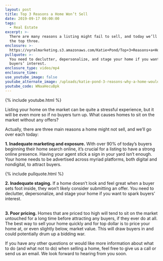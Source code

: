 ```yaml
---
layout: post
title: Top 3 Reasons a Home Won’t Sell
date: 2019-09-17 00:00:00
tags:
  - Real Estate
excerpt: >-
  There are many reasons a listing might fail to sell, and today we’ll go over
  the top three.
enclosure: >-
  https://vyralmarketing.s3.amazonaws.com/Katie+Pond/Top+3+Reasons+a+Home+Wont+Sell+(1).mp4
pullquote: >-
  You need to declutter, depersonalize, and stage your home if you want to spark
  buyers’ interest.
enclosure_type: video/mp4
enclosure_time:
use_youtube_image: false
youtube_alternate_image: /uploads/katie-pond-3-reasons-why-a-home-wouldnt-sell-youtube.png
youtube_code: WNaaHecuBpk
---
```


{% include youtube.html %}

Listing your home on the market can be quite a stressful experience, but it will be even more so if no buyers turn up. What causes homes to sit on the market without any offers?&nbsp;

Actually, there are three main reasons a home might not sell, and we’ll go over each today:

**1\. Inadequate marketing and exposure.** With over 90% of today’s buyers beginning their home search online, it’s crucial for a listing to have a strong online presence. Having your agent stick a sign in your yard isn’t enough. Your home needs to be advertised across myriad platforms, both digital and nondigital, to attract buyers.

{% include pullquote.html %}

**2\. Inadequate staging.** If a home doesn’t look and feel great when a buyer sets foot inside, they won’t likely consider submitting an offer. You need to declutter, depersonalize, and stage your home if you want to spark buyers’ interest.&nbsp;

<br>**3\. Poor pricing.** Homes that are priced too high will tend to sit on the market untouched for a long time before attracting any buyers, if they ever do at all. The best way to sell your home quickly and for top dollar is to price your home at, or even slightly below, market value. This will draw buyers in and could potentially drum up a bidding war.

If you have any other questions or would like more information about what to do (and what not to do) when selling a home, feel free to give us a call or send us an email. We look forward to hearing from you soon.